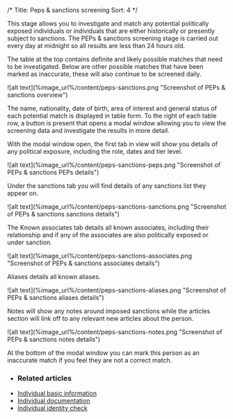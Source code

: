/*
Title: Peps & sanctions screening
Sort: 4
*/

This stage allows you to investigate and match any potential politically exposed individuals or individuals that are either historically or presently subject to sanctions. The PEPs & sanctions screening stage is carried out every day at midnight so all results are less than 24 hours old.

The table at the top contains definite and likely possible matches that need to be investigated. Below are other possible matches that have been marked as inaccurate, these will also continue to be screened daily.

<div class="img-container">
![alt text](%image_url%/content/peps-sanctions.png "Screenshot of PEPs & sanctions overview")
</div>

The name, nationality, date of birth, area of interest and general status of each potential match is displayed in table form. To the right of each table row, a button is present that opens a modal window allowing you to view the screening data and investigate the results in more detail. 

With the modal window open, the first tab in view will show you details of any political exposure, including the role, dates and tier level.

<div class="img-container">
![alt text](%image_url%/content/peps-sanctions-peps.png "Screenshot of PEPs & sanctions PEPs details")
</div>

Under the sanctions tab you will find details of any sanctions list they appear on.

<div class="img-container">
![alt text](%image_url%/content/peps-sanctions-sanctions.png "Screenshot of PEPs & sanctions sanctions details")
</div>

The Known associates tab details all known associates, including their relationship and if any of the associates are also politically exposed or under sanction.

<div class="img-container">
![alt text](%image_url%/content/peps-sanctions-associates.png "Screenshot of PEPs & sanctions associates details")
</div>

Aliases details all known aliases.

<div class="img-container">
![alt text](%image_url%/content/peps-sanctions-aliases.png "Screenshot of PEPs & sanctions aliases details")
</div>

Notes will show any notes around imposed sanctions while the articles section will link off to any relevant new articles about the person.

<div class="img-container">
![alt text](%image_url%/content/peps-sanctions-notes.png "Screenshot of PEPs & sanctions notes details")
</div>

At the bottom of the modal window you can mark this person as an inaccurate match if you feel they are not a correct match.

+ ### Related articles
+ [Individual basic information](/stages-for-individuals/individual-information)
+ [Individual documentation](/stages-for-individuals/individual-documentation)
+ [Individual identity check](/stages-for-individuals/individual-identity-check)